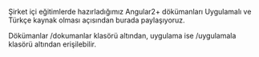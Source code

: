 Şirket içi eğitimlerde hazırladığımız Angular2+ dökümanları Uygulamalı ve Türkçe kaynak olması açısından burada paylaşıyoruz.



Dökümanlar /dokumanlar klasörü altından, uygulama ise /uygulamala klasörü altından erişilebilir.
